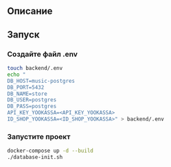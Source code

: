 ## Описание


## Запуск

### Создайте файл .env
```bash
touch backend/.env
echo "
DB_HOST=music-postgres
DB_PORT=5432
DB_NAME=store
DB_USER=postgres
DB_PASS=postgres
API_KEY_YOOKASSA=<API_KEY_YOOKASSA>
ID_SHOP_YOOKASSA=<ID_SHOP_YOOKASSA>" > backend/.env
```

### Запустите проект

```bash
docker-compose up -d --build
./database-init.sh
```
